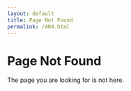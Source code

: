 ```yaml
---
layout: default
title: Page Not Found
permalink: /404.html
---
```

# Page Not Found

The page you are looking for is not here.
